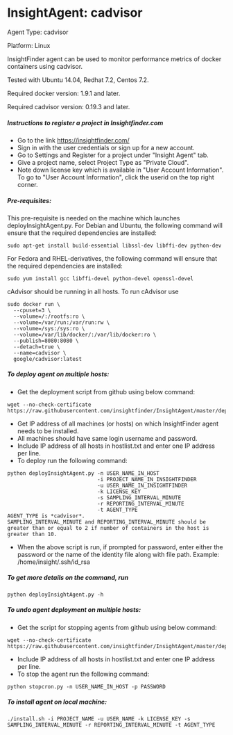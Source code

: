 # InsightAgent: cadvisor
Agent Type: cadvisor

Platform: Linux

InsightFinder agent can be used to monitor performance metrics of docker containers using cadvisor.

Tested with Ubuntu 14.04, Redhat 7.2, Centos 7.2.

Required docker version: 1.9.1 and later.

Required cadvisor version: 0.19.3 and later.

##### Instructions to register a project in Insightfinder.com
- Go to the link https://insightfinder.com/
- Sign in with the user credentials or sign up for a new account.
- Go to Settings and Register for a project under "Insight Agent" tab.
- Give a project name, select Project Type as "Private Cloud".
- Note down license key which is available in "User Account Information". To go to "User Account Information", click the userid on the top right corner.

##### Pre-requisites:
This pre-requisite is needed on the machine which launches deployInsightAgent.py.
For Debian and Ubuntu, the following command will ensure that the required dependencies are installed:
```
sudo apt-get install build-essential libssl-dev libffi-dev python-dev
```
For Fedora and RHEL-derivatives, the following command will ensure that the required dependencies are installed:
```
sudo yum install gcc libffi-devel python-devel openssl-devel
```
cAdvisor should be running in all hosts. To run cAdvisor use
```
sudo docker run \
  --cpuset=3 \
  --volume=/:/rootfs:ro \
  --volume=/var/run:/var/run:rw \
  --volume=/sys:/sys:ro \
  --volume=/var/lib/docker/:/var/lib/docker:ro \
  --publish=8080:8080 \
  --detach=true \
  --name=cadvisor \
  google/cadvisor:latest
```

##### To deploy agent on multiple hosts:

- Get the deployment script from github using below command:
```
wget --no-check-certificate https://raw.githubusercontent.com/insightfinder/InsightAgent/master/deployment/deployInsightAgent.py
```
- Get IP address of all machines (or hosts) on which InsightFinder agent needs to be installed.
- All machines should have same login username and password.
- Include IP address of all hosts in hostlist.txt and enter one IP address per line.
- To deploy run the following command:
```
python deployInsightAgent.py -n USER_NAME_IN_HOST
                             -i PROJECT_NAME_IN_INSIGHTFINDER
                             -u USER_NAME_IN_INSIGHTFINDER 
                             -k LICENSE_KEY 
                             -s SAMPLING_INTERVAL_MINUTE 
                             -r REPORTING_INTERVAL_MINUTE 
                             -t AGENT_TYPE
AGENT_TYPE is *cadvisor*.
SAMPLING_INTERVAL_MINUTE and REPORTING_INTERVAL_MINUTE should be greater than or equal to 2 if number of containers in the host is greater than 10.
```
- When the above script is run, if prompted for password, enter either the password or the name of the identity file along with file path.
Example: /home/insight/.ssh/id_rsa


##### To get more details on the command, run 
```
python deployInsightAgent.py -h
```

##### To undo agent deployment on multiple hosts:
- Get the script for stopping agents from github using below command:
```
wget --no-check-certificate https://raw.githubusercontent.com/insightfinder/InsightAgent/master/deployment/stopcron.py
```

- Include IP address of all hosts in hostlist.txt and enter one IP address per line.
- To stop the agent run the following command:
```
python stopcron.py -n USER_NAME_IN_HOST -p PASSWORD
```

##### To install agent on local machine:
```
./install.sh -i PROJECT_NAME -u USER_NAME -k LICENSE_KEY -s SAMPLING_INTERVAL_MINUTE -r REPORTING_INTERVAL_MINUTE -t AGENT_TYPE
```

